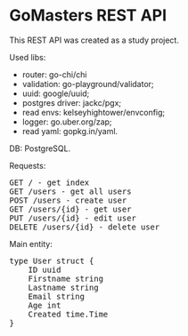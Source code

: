 <h1>GoMasters REST API</h1>

This REST API was created as a study project.</br>

Used libs:
* router: go-chi/chi
* validation: go-playground/validator;
* uuid: google/uuid;
* postgres driver: jackc/pgx;
* read envs: kelseyhightower/envconfig;
* logger: go.uber.org/zap;
* read yaml: gopkg.in/yaml.

DB: PostgreSQL.</br>

Requests:
<pre>
GET / - get index
GET /users - get all users
POST /users - create user
GET /users/{id} - get user
PUT /users/{id} - edit user
DELETE /users/{id} - delete user
</pre>

Main entity:
<pre>
type User struct {
    ID uuid
    Firstname string
    Lastname string
    Email string
    Age int
    Created time.Time
}
</pre>